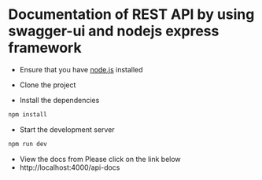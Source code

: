# Documentation of REST API by using swagger-ui and nodejs express framework

- Ensure that you have [node.js](https://nodejs.org/en/) installed

- Clone the project

- Install the dependencies

```bash
npm install
```

- Start the development server

```bash
npm run dev
```

- View the docs from Please click on the link below 
- http://localhost:4000/api-docs
